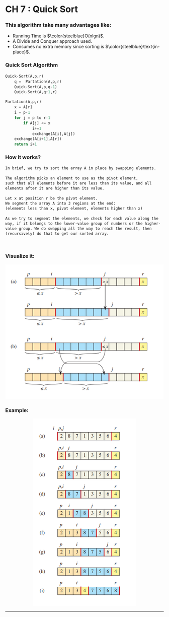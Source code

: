 # CH 7 : Quick Sort


### This algorithm take many advantages like:



- Running Time is $\color{steelblue}O(nlgn)$.
- A Divide and Conquer approach used.
- Consumes no extra memory since sorting is $\color{steelblue}\text{in-place}$.

### Quick Sort Algorithm

```py
Quick-Sort(A,p,r)
    q =  Partation(A,p,r)
    Quick-Sort(A,p,q-1)
    Quick-Sort(A,q+1,r)
```

```py
Partation(A,p,r)
    x = A[r]
    i = p-1
    for j = p to r-1
        if A[j] <= x
            i+=1
            exchange(A[i],A[j])
    exchange(A[i+1],A[r])
    return i+1
```

### How it works?
```
In brief, we try to sort the array A in place by swapping elements.

The algorithm picks an element to use as the pivot element,
such that all elements before it are less than its value, and all elements after it are higher than its value.

Let x at position r be the pivot element.
We segment the array A into 3 regions at the end:
(elements less than x, pivot element, elements higher than x)

As we try to segment the elements, we check for each value along the way, if it belongs to the lower-value group of numbers or the higher-value group. We do swapping all the way to reach the result, then (recursively) do that to get our sorted array.

```

<br>


### Visualize it:

<p align ='center'>
    <img src='https://github.com/sayedgamal99/INTRO-TO-ALGORITHMS/blob/main/Exercises/Images/QuickSort2.png?raw=true' alt="alt text">
</p>



### Example:
<p align ='center'>
    <img src='https://github.com/sayedgamal99/INTRO-TO-ALGORITHMS/blob/main/Exercises/Images/QuickSort1.png?raw=true' alt="alt text">
</p>



---